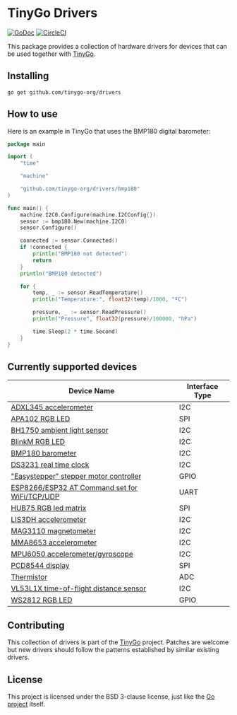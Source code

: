 # TinyGo Drivers

[![GoDoc](https://godoc.org/github.com/tinygo-org/drivers?status.svg)](https://godoc.org/github.com/tinygo-org/drivers) [![CircleCI](https://circleci.com/gh/tinygo-org/drivers/tree/master.svg?style=svg)](https://circleci.com/gh/tinygo-org/drivers/tree/master)


This package provides a collection of hardware drivers for devices that can be used together with [TinyGo](https://tinygo.org).

## Installing

```shell
go get github.com/tinygo-org/drivers
```

## How to use

Here is an example in TinyGo that uses the BMP180 digital barometer:

```go
package main

import (
    "time"

    "machine"

    "github.com/tinygo-org/drivers/bmp180"
)

func main() {
    machine.I2C0.Configure(machine.I2CConfig{})
    sensor := bmp180.New(machine.I2C0)
    sensor.Configure()

    connected := sensor.Connected()
    if !connected {
        println("BMP180 not detected")
        return
    }
    println("BMP180 detected")

    for {
        temp, _ := sensor.ReadTemperature()
        println("Temperature:", float32(temp)/1000, "ºC")

        pressure, _ := sensor.ReadPressure()
        println("Pressure", float32(pressure)/100000, "hPa")

        time.Sleep(2 * time.Second)
    }
}
```

## Currently supported devices

| Device Name | Interface Type |
|----------|-------------|
| [ADXL345 accelerometer](http://www.analog.com/media/en/technical-documentation/data-sheets/ADXL345.pdf) | I2C |
| [APA102 RGB LED](https://cdn-shop.adafruit.com/product-files/2343/APA102C.pdf) | SPI |
| [BH1750 ambient light sensor](https://www.mouser.com/ds/2/348/bh1750fvi-e-186247.pdf) | I2C |
| [BlinkM RGB LED](http://thingm.com/fileadmin/thingm/downloads/BlinkM_datasheet.pdf) | I2C |
| [BMP180 barometer](https://cdn-shop.adafruit.com/datasheets/BST-BMP180-DS000-09.pdf) | I2C |
| [DS3231 real time clock](https://datasheets.maximintegrated.com/en/ds/DS3231.pdf) | I2C |
| ["Easystepper" stepper motor controller](https://en.wikipedia.org/wiki/Stepper_motor) | GPIO |
| [ESP8266/ESP32 AT Command set for WiFi/TCP/UDP](https://github.com/espressif/esp32-at) | UART |
| [HUB75 RGB led matrix](https://cdn-learn.adafruit.com/downloads/pdf/32x16-32x32-rgb-led-matrix.pdf) | SPI |
| [LIS3DH accelerometer](https://www.st.com/resource/en/datasheet/lis3dh.pdf) | I2C |
| [MAG3110 magnetometer](https://www.nxp.com/docs/en/data-sheet/MAG3110.pdf) | I2C |
| [MMA8653 accelerometer](https://www.nxp.com/docs/en/data-sheet/MMA8653FC.pdf) | I2C |
| [MPU6050 accelerometer/gyroscope](https://store.invensense.com/datasheets/invensense/MPU-6050_DataSheet_V3%204.pdf) | I2C |
| [PCD8544 display](http://eia.udg.edu/~forest/PCD8544_1.pdf) | SPI |
| [Thermistor](https://www.farnell.com/datasheets/33552.pdf) | ADC |
| [VL53L1X time-of-flight distance sensor](https://www.st.com/resource/en/datasheet/vl53l1x.pdf) | I2C |
| [WS2812 RGB LED](https://cdn-shop.adafruit.com/datasheets/WS2812.pdf) | GPIO |

## Contributing

This collection of drivers is part of the [TinyGo](https://github.com/tinygo-org/tinygo) project. Patches are welcome but new drivers should follow the patterns established by similar existing drivers.

## License

This project is licensed under the BSD 3-clause license, just like the [Go project](https://golang.org/LICENSE) itself.
